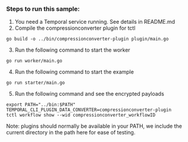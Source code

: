### Steps to run this sample:
1) You need a Temporal service running. See details in README.md
2) Compile the compressionconverter plugin for tctl
```
go build -o ../bin/compressionconverter-plugin plugin/main.go
```
3) Run the following command to start the worker
```
go run worker/main.go
```
4) Run the following command to start the example
```
go run starter/main.go
```
5) Run the following command and see the encrypted payloads
```
export PATH="../bin:$PATH" TEMPORAL_CLI_PLUGIN_DATA_CONVERTER=compressionconverter-plugin
tctl workflow show --wid compressionconverter_workflowID
```
Note: plugins should normally be available in your PATH, we include the current directory in the path here for ease of testing.
